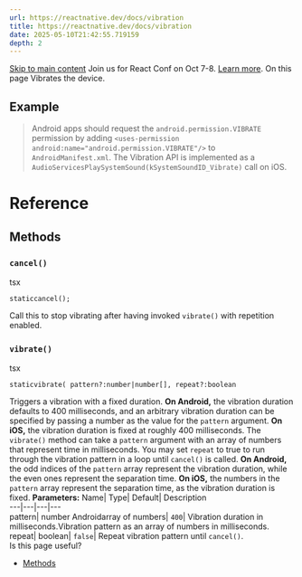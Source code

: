 ```yaml
---
url: https://reactnative.dev/docs/vibration
title: https://reactnative.dev/docs/vibration
date: 2025-05-10T21:42:55.719159
depth: 2
---
```


[Skip to main content](https://reactnative.dev/docs/vibration#__docusaurus_skipToContent_fallback)
Join us for React Conf on Oct 7-8. [Learn more](https://conf.react.dev).
On this page
Vibrates the device.
## Example[​](https://reactnative.dev/docs/vibration#example "Direct link to Example")
> Android apps should request the `android.permission.VIBRATE` permission by adding `<uses-permission android:name="android.permission.VIBRATE"/>` to `AndroidManifest.xml`.
> The Vibration API is implemented as a `AudioServicesPlaySystemSound(kSystemSoundID_Vibrate)` call on iOS.
# Reference
## Methods[​](https://reactnative.dev/docs/vibration#methods "Direct link to Methods")
### `cancel()`[​](https://reactnative.dev/docs/vibration#cancel "Direct link to cancel")
tsx
```
staticcancel();
```

Call this to stop vibrating after having invoked `vibrate()` with repetition enabled.
### `vibrate()`[​](https://reactnative.dev/docs/vibration#vibrate "Direct link to vibrate")
tsx
```
staticvibrate( pattern?:number|number[], repeat?:boolean
```

Triggers a vibration with a fixed duration.
**On Android,** the vibration duration defaults to 400 milliseconds, and an arbitrary vibration duration can be specified by passing a number as the value for the `pattern` argument. **On iOS,** the vibration duration is fixed at roughly 400 milliseconds.
The `vibrate()` method can take a `pattern` argument with an array of numbers that represent time in milliseconds. You may set `repeat` to true to run through the vibration pattern in a loop until `cancel()` is called.
**On Android,** the odd indices of the `pattern` array represent the vibration duration, while the even ones represent the separation time. **On iOS,** the numbers in the `pattern` array represent the separation time, as the vibration duration is fixed.
**Parameters:**
Name| Type| Default| Description  
---|---|---|---  
pattern| number Androidarray of numbers| `400`| Vibration duration in milliseconds.Vibration pattern as an array of numbers in milliseconds.  
repeat| boolean| `false`| Repeat vibration pattern until `cancel()`.  
Is this page useful?
  * [Methods](https://reactnative.dev/docs/vibration#methods)



